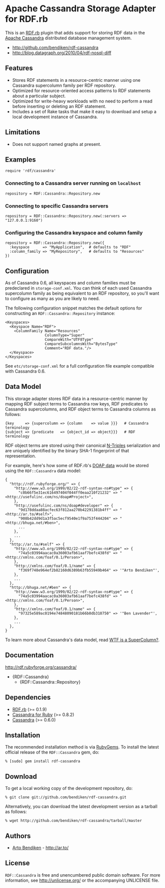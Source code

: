 Apache Cassandra Storage Adapter for RDF.rb
===========================================

This is an [RDF.rb][] plugin that adds support for storing RDF data in the
[Apache Cassandra][Cassandra] distributed database management system.

* <http://github.com/bendiken/rdf-cassandra>
* <http://blog.datagraph.org/2010/04/rdf-nosql-diff>

Features
--------

* Stores RDF statements in a resource-centric manner using one Cassandra
  supercolumn family per RDF repository.
* Optimized for resource-oriented access patterns to RDF statements about a
  particular subject.
* Optimized for write-heavy workloads with no need to perform a read before
  inserting or deleting an RDF statement.
* Includes a set of Rake tasks that make it easy to download and setup a
  local development instance of Cassandra.

Limitations
-----------

* Does not support named graphs at present.

Examples
--------

    require 'rdf/cassandra'

### Connecting to a Cassandra server running on `localhost`

    repository = RDF::Cassandra::Repository.new

### Connecting to specific Cassandra servers

    repository = RDF::Cassandra::Repository.new(:servers => "127.0.0.1:9160")

### Configuring the Cassandra keyspace and column family

    repository = RDF::Cassandra::Repository.new({
      :keyspace      => "MyApplication",  # defaults to "RDF"
      :column_family => "MyRepository",   # defaults to "Resources"
    })

Configuration
-------------

As of Cassandra 0.6, all keyspaces and column families must be predeclared
in `storage-conf.xml`. You can think of each used Cassandra supercolumn
family as being equivalent to an RDF repository, so you'll want to configure
as many as you are likely to need.

The following configuration snippet matches the default options for constructing
an `RDF::Cassandra::Repository` instance:

    <Keyspaces>
      <Keyspace Name="RDF">
        <ColumnFamily Name="Resources"
                      ColumnType="Super"
                      CompareWith="UTF8Type"
                      CompareSubcolumnsWith="BytesType"
                      Comment="RDF data."/>
      </Keyspace>
    </Keyspaces>

See `etc/storage-conf.xml` for a full configuration file example compatible
with Cassandra 0.6.

Data Model
----------

This storage adapter stores RDF data in a resource-centric manner by mapping
RDF subject terms to Cassandra row keys, RDF predicates to Cassandra
supercolumns, and RDF object terms to Cassandra columns as follows:

    {key     => {supercolumn => {column    => value }}}   # Cassandra terminology
    {subject => {predicate   => {object_id => object}}}   # RDF terminology

RDF object terms are stored using their canonical [N-Triples][]
serialization and are uniquely identified by the binary SHA-1 fingerprint of
that representation.

For example, here's how some of RDF.rb's [DOAP data][RDF.rb DOAP] would be
stored using the `RDF::Cassandra` data model:

    {
      "http://rdf.rubyforge.org/" => {
        "http://www.w3.org/1999/02/22-rdf-syntax-ns#type" => {
          "c0b66f5e31ec616497404f044ff0eaa210f21232" => "<http://usefulinc.com/ns/doap#Project>",
        },
        "http://usefulinc.com/ns/doap#developer" => {
          "9d178ddaa88acfec63f812aa270b42291381b4ff" => "<http://ar.to/#self>",
          "908b42dd9d1a3f5ac5ecf9540e1f9a753f444204" => "<http://bhuga.net/#ben>",
          ...
        },
        ...
      },
      "http://ar.to/#self" => {
        "http://www.w3.org/1999/02/22-rdf-syntax-ns#type" => {
          "74a5c03994aacac0a36003afb61aaf7befc438fd" => "<http://xmlns.com/foaf/0.1/Person>",
        },
        "http://xmlns.com/foaf/0.1/name" => {
          "f369f748e964ef2b82160d6389b63fb55949b464" => '"Arto Bendiken"',
        },
        ...
      },
      "http://bhuga.net/#ben" => {
        "http://www.w3.org/1999/02/22-rdf-syntax-ns#type" => {
          "74a5c03994aacac0a36003afb61aaf7befc438fd" => "<http://xmlns.com/foaf/0.1/Person>",
        },
        "http://xmlns.com/foaf/0.1/name" => {
          "97325e589ac0194e74848090181b66b0db310750" => '"Ben Lavender"',
        },
        ...
      },
    }

To learn more about Cassandra's data model, read [WTF is a SuperColumn?][WTF].

Documentation
-------------

<http://rdf.rubyforge.org/cassandra/>

* {RDF::Cassandra}
  * {RDF::Cassandra::Repository}

Dependencies
------------

* [RDF.rb](http://rubygems.org/gems/rdf) (>= 0.1.9)
* [Cassandra for Ruby](http://rubygems.org/gems/cassandra) (>= 0.8.2)
* [Cassandra][] (>= 0.6.0)

Installation
------------

The recommended installation method is via [RubyGems](http://rubygems.org/).
To install the latest official release of the `RDF::Cassandra` gem, do:

    % [sudo] gem install rdf-cassandra

Download
--------

To get a local working copy of the development repository, do:

    % git clone git://github.com/bendiken/rdf-cassandra.git

Alternatively, you can download the latest development version as a tarball
as follows:

    % wget http://github.com/bendiken/rdf-cassandra/tarball/master

Authors
-------

* [Arto Bendiken](mailto:arto.bendiken@gmail.com) - <http://ar.to/>

License
-------

`RDF::Cassandra` is free and unencumbered public domain software. For more
information, see <http://unlicense.org/> or the accompanying UNLICENSE file.

[RDF.rb]:      http://rdf.rubyforge.org/
[RDF.rb DOAP]: http://rdf.rubyforge.org/doap.ttl
[Cassandra]:   http://cassandra.apache.org/
[N-Triples]:   http://blog.datagraph.org/2010/03/grepping-ntriples
[WTF]:         http://arin.me/blog/wtf-is-a-supercolumn-cassandra-data-model
